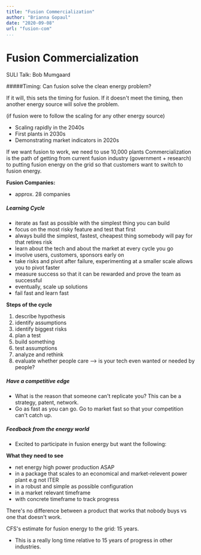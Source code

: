 ```yaml
---
title: "Fusion Commercialization"
author: "Brianna Gopaul"
date: "2020-09-08"
url: "fusion-com"
...
```


# Fusion Commercialization
SULI Talk: Bob Mumgaard 

#####Timing: Can fusion solve the clean energy problem? 

If it will, this sets the timing for fusion. If it doesn't meet the timing, then another energy source will solve the problem. 

(if fusion were to follow the scaling for any other energy source) 

- Scaling rapidly in the 2040s
- First plants in 2030s
- Demonstrating market indicators in 2020s 

If we want fusion to work, we need to use 10,000 plants
Commercialization is the path of getting from current fusion industry (government + research) to putting fusion energy on the grid so that customers want to switch to fusion energy. 

**Fusion Companies:** 
- approx. 28 companies 

##### Learning Cycle
- iterate as fast as possible with the simplest thing you can build 
- focus on the most risky feature and test that first
- always build the simplest, fastest, cheapest thing somebody will pay for that retires risk
- learn about the tech and about the market at every cycle you go 
- involve users, customers, sponsors early on
- take risks and pivot after failure, experimenting at a smaller scale allows you to pivot faster
- measure success so that it can be rewarded and prove the team as successful 
- eventually, scale up solutions
- fail fast and learn fast

**Steps of the cycle**
1. describe hypothesis 
2. identify assumptions
3. identify biggest risks
4. plan a test
5. build something
6. test assumptions
7. analyze and rethink 
8. evaluate whether people care --> is your tech even wanted or needed by people? 

##### Have a competitive edge
- What is the reason that someone can't replicate you? This can be a strategy, patent, network. 
- Go as fast as you can go. Go to market fast so that your competition can't catch up. 

##### Feedback from the energy world
- Excited to participate in fusion energy but want the following: 

**What they need to see** 
- net energy high power production ASAP
- in a package that scales to an economical and market-relevent power plant e.g not ITER
- in a robust and simple as possible configuration
- in a market relevant timeframe 
- with concrete timeframe to track progress

There's no difference between a product that works that nobody buys vs one that doesn't work. 

CFS's estimate for fusion energy to the grid: 15 years. 
- This is a really long time relative to 15 years of progress in other industries. 
